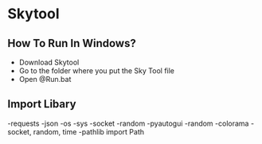 # Skytool

## How To Run In Windows?
- Download Skytool
- Go to the folder where you put the Sky Tool file
- Open @Run.bat

## Import Libary
-requests
-json
-os
-sys
-socket
-random
-pyautogui
-random
-colorama
-socket, random, time
-pathlib import Path
